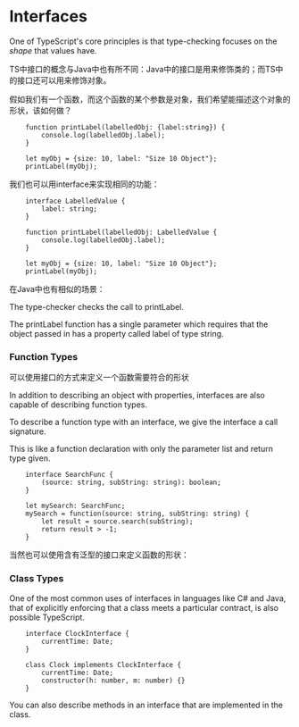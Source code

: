 # Interfaces

One of TypeScript's core principles is that type-checking focuses on the *shape* that values have.

TS中接口的概念与Java中也有所不同：Java中的接口是用来修饰类的；而TS中的接口还可以用来修饰对象。

假如我们有一个函数，而这个函数的某个参数是对象，我们希望能描述这个对象的形状，该如何做？

        function printLabel(labelledObj: {label:string}) {
            console.log(labelledObj.label);
        }
        
        let myObj = {size: 10, label: "Size 10 Object"};
        printLabel(myObj);
        
我们也可以用interface来实现相同的功能：

        interface LabelledValue {
            label: string;
        }
        
        function printLabel(labelledObj: LabelledValue {
            console.log(labelledObj.label);
        }
        
        let myObj = {size: 10, label: "Size 10 Object"};
        printLabel(myObj);
        
在Java中也有相似的场景：
        
The type-checker checks the call to printLabel.

The printLabel function has a single parameter which requires that the object passed in has a property called label of type string.

### Function Types

可以使用接口的方式来定义一个函数需要符合的形状

In addition to describing an object with properties, interfaces are also capable of describing function types.

To describe a function type with an interface, we give the interface a call signature.

This is like a function declaration with only the parameter list and return type given.

        interface SearchFunc {
            (source: string, subString: string): boolean;
        }
        
        let mySearch: SearchFunc;
        mySearch = function(source: string, subString: string) {
            let result = source.search(subString);
            return result > -1;
        }
        
当然也可以使用含有泛型的接口来定义函数的形状：



### Class Types

One of the most common uses of interfaces in languages like C# and Java, that of explicitly enforcing that a class meets a particular contract, is also possible TypeScript.

        interface ClockInterface {
            currentTime: Date;
        }
        
        class Clock implements ClockInterface {
            currentTime: Date;
            constructor(h: number, m: number) {}
        }

You can also describe methods in an interface that are implemented in the class.

